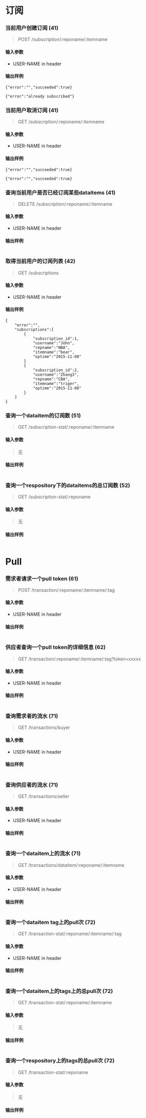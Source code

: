 # 订阅

### 当前用户创建订阅 (41)

> POST /subscription/:reponame/:itemname

#### 输入参数

* USER-NAME in header

#### 输出样例

```
{"error":"","succeeded":true}
```

```
{"error":"already subscribed"}
```

### 当前用户取消订阅 (41)

> GET /subscription/:reponame/:itemname

#### 输入参数

* USER-NAME in header

#### 输出样例

```
{"error":"","succeeded":true}
```

```
{"error":"","succeeded":true}
```

### 查询当前用户是否已经订阅某些dataitems (41)

> DELETE /subscription/:reponame/:itemname

#### 输入参数

* USER-NAME in header

#### 输出样例

```
```

### 取得当前用户的订阅列表 (42)

> GET /subscriptions

#### 输入参数

* USER-NAME in header

#### 输出样例

```
{
	"error":"",
	"subscriptions":[
		{
			"subscription_id":1,
			"username":"John", 
			"repname":"NBA",
			"itemname":"bear",
			"optime":"2015-11-08"
		}
		{
			"subscription_id":2,
			"username":"Zhang3", 
			"repname":"CBA",
			"itemname":"triger",
			"optime":"2015-11-08"
		}
	]
}
```

### 查询一个dataitem的订阅数 (51)

> GET /subscription-stat/:reponame/:itemname

#### 输入参数

> 无

#### 输出样例

```
```

### 查询一个respository下的dataitems的总订阅数 (52)

> GET /subscription-stat/:reponame

#### 输入参数

> 无

#### 输出样例

```
```


# Pull

### 需求者请求一个pull token (61)

> POST /transaction/:reponame/:itemname/:tag

#### 输入参数

* USER-NAME in header

#### 输出样例

```
```

### 供应者查询一个pull token的详细信息 (62)

> GET /transaction/:reponame/:itemname/:tag?token=xxxxx

#### 输入参数

* USER-NAME in header

#### 输出样例

```
```

### 查询需求者的流水 (71)

> GET /transactions/buyer

#### 输入参数

* USER-NAME in header

#### 输出样例

```
```

### 查询供应者的流水 (71)

> GET /transactions/seller

#### 输入参数

* USER-NAME in header

#### 输出样例

```
```

### 查询一个dataitem上的流水 (71)

> GET /transactions/dataitem/:reponame/:itemname

#### 输入参数

* USER-NAME in header

#### 输出样例

```
```

### 查询一个dataitem tag上的pull次 (72)

> GET /transaction-stat/:reponame/:itemname/:tag

#### 输入参数

* USER-NAME in header

#### 输出样例

```
```

### 查询一个dataitem上的tags上的总pull次 (72)

> GET /transaction-stat/:reponame/:itemname

#### 输入参数

> 无

#### 输出样例

```
```

### 查询一个respository上的tags的总pull次 (72)

> GET /transaction-stat/:reponame

#### 输入参数

> 无

#### 输出样例

```
```

